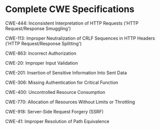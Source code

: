 

# Complete CWE Specifications

CWE-444: Inconsistent Interpretation of HTTP Requests ('HTTP Request/Response Smuggling')

CWE-113: Improper Neutralization of CRLF Sequences in HTTP Headers ('HTTP Request/Response Splitting')

CWE-863: Incorrect Authorization

CWE-20: Improper Input Validation

CWE-201: Insertion of Sensitive Information Into Sent Data

CWE-306: Missing Authentication for Critical Function

CWE-400: Uncontrolled Resource Consumption

CWE-770: Allocation of Resources Without Limits or Throttling

CWE-918: Server-Side Request Forgery (SSRF)

CWE-41: Improper Resolution of Path Equivalence